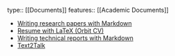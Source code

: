 type:: [[Documents]]
features:: [[Academic Documents]]

* [Writing research papers with Markdown](https://github.com/eLearningHub/academic-journal-pandoc)
* [Resume with LaTeX (Orbit CV)](https://github.com/eLearningHub/resume-latex-orbit-cv)
* [Writing technical reports with Markdown](https://github.com/eLearningHub/report-pandoc)
* [Text2Talk](https://github.com/eLearningHub/text2talk)
